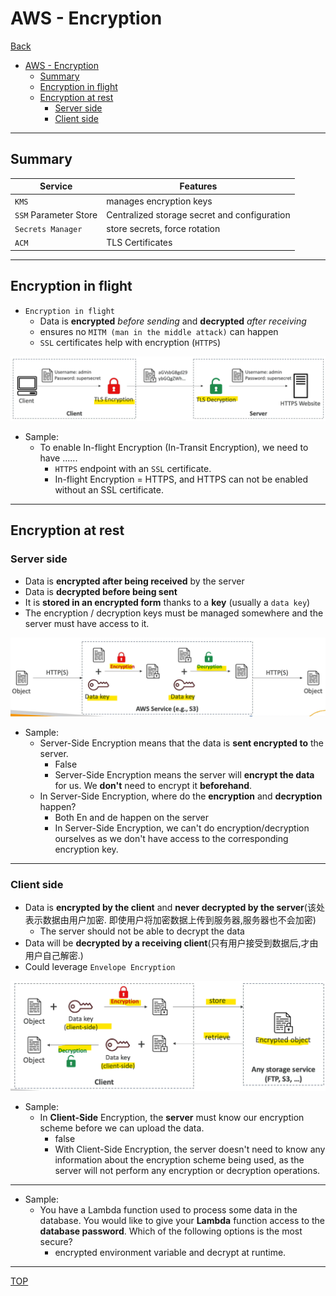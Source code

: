 # AWS - Encryption

[Back](../index.md)

- [AWS - Encryption](#aws---encryption)
  - [Summary](#summary)
  - [Encryption in flight](#encryption-in-flight)
  - [Encryption at rest](#encryption-at-rest)
    - [Server side](#server-side)
    - [Client side](#client-side)

---

## Summary

| Service               | Features                                     |
| --------------------- | -------------------------------------------- |
| `KMS`                 | manages encryption keys                      |
| `SSM` Parameter Store | Centralized storage secret and configuration |
| `Secrets Manager`     | store secrets, force rotation                |
| `ACM`                 | TLS Certificates                             |

---

## Encryption in flight

- `Encryption in flight`
  - Data is **encrypted** _before sending_ and **decrypted** _after receiving_
  - ensures no `MITM (man in the middle attack)` can happen
  - `SSL` certificates help with encryption (`HTTPS`)

![encryption_in_flight](./pic/encryption_in_flight.png)

- Sample:
  - To enable In-flight Encryption (In-Transit Encryption), we need to have ......
    - `HTTPS` endpoint with an `SSL` certificate.
    - In-flight Encryption = HTTPS, and HTTPS can not be enabled without an SSL certificate.

---

## Encryption at rest

### Server side

- Data is **encrypted after being received** by the server
- Data is **decrypted before being sent**
- It is **stored in an encrypted form** thanks to a **key** (usually a `data key`)
- The encryption / decryption keys must be managed somewhere and the server must have access to it.

![encryption_at_rest_server_side.png](./pic/encryption_at_rest_server_side.png)

- Sample:
  - Server-Side Encryption means that the data is **sent encrypted to** the server.
    - False
    - Server-Side Encryption means the server will **encrypt the data** for us. We **don't** need to encrypt it **beforehand**.
  - In Server-Side Encryption, where do the **encryption** and **decryption** happen?
    - Both En and de happen on the server
    - In Server-Side Encryption, we can't do encryption/decryption ourselves as we don't have access to the corresponding encryption key.

---

### Client side

- Data is **encrypted by the client** and **never decrypted by the server**(该处表示数据由用户加密. 即使用户将加密数据上传到服务器,服务器也不会加密)
  - The server should not be able to decrypt the data
- Data will be **decrypted by a receiving client**(只有用户接受到数据后,才由用户自己解密.)
- Could leverage `Envelope Encryption`

![encryption_at_rest_client_side.png](./pic/encryption_at_rest_client_side.png)

- Sample:
  - In **Client-Side** Encryption, the **server** must know our encryption scheme before we can upload the data.
    - false
    - With Client-Side Encryption, the server doesn't need to know any information about the encryption scheme being used, as the server will not perform any encryption or decryption operations.

---

- Sample:
  - You have a Lambda function used to process some data in the database. You would like to give your **Lambda** function access to the **database password**. Which of the following options is the most secure?
    - encrypted environment variable and decrypt at runtime.

---

[TOP](#aws---encryption)
